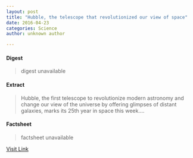 ```yaml
---
layout: post
title: "Hubble, the telescope that revolutionized our view of space"
date: 2016-04-23
categories: Science
author: unknown author

---
```



#### Digest
>digest unavailable

#### Extract
>Hubble, the first telescope to revolutionize modern astronomy and change our view of the universe by offering glimpses of distant galaxies, marks its 25th year in space this week....

#### Factsheet
>factsheet unavailable

[Visit Link](http://phys.org/news348802392.html)


